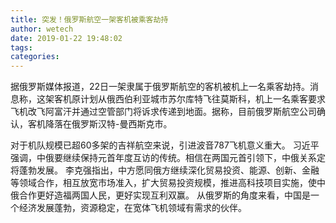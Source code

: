 ```yaml
---
title: 突发！俄罗斯航空一架客机被乘客劫持
author: wetech
date: 2019-01-22 19:48:02
tags: 
categories: 
---
```

 
<!-- more -->
据俄罗斯媒体报道，22日一架隶属于俄罗斯航空的客机被机上一名乘客劫持。消息称，这架客机原计划从俄西伯利亚城市苏尔库特飞往莫斯科，机上一名乘客要求飞机改飞阿富汗并通过空管部门将诉求传递到地面。据称，目前俄罗斯航空公司确认，客机降落在俄罗斯汉特-曼西斯克市。
 
 
对于机队规模已超60多架的吉祥航空来说，引进波音787飞机意义重大。
习近平强调，中俄要继续保持元首年度互访的传统。相信在两国元首引领下，中俄关系定将蓬勃发展。
李克强指出，中方愿同俄方继续深化贸易投资、能源、创新、金融等领域合作，相互放宽市场准入，扩大贸易投资规模，推进高科技项目实施，使中俄合作更好造福两国人民，更好实现互利双赢。
从俄罗斯的角度来看，中国是一个经济发展蓬勃，资源稳定，在宽体飞机领域有需求的伙伴。
